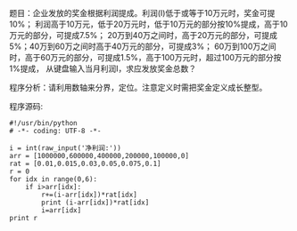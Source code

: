 题目：企业发放的奖金根据利润提成。利润(I)低于或等于10万元时，奖金可提10%；
利润高于10万元，低于20万元时，低于10万元的部分按10%提成，高于10万元的部分，可提成7.5%；
20万到40万之间时，高于20万元的部分，可提成5%；40万到60万之间时高于40万元的部分，可提成3%；
60万到100万之间时，高于60万元的部分，可提成1.5%，高于100万元时，超过100万元的部分按1%提成，
从键盘输入当月利润I，求应发放奖金总数？

程序分析：请利用数轴来分界，定位。注意定义时需把奖金定义成长整型。  

程序源码:
```
#!/usr/bin/python
# -*- coding: UTF-8 -*-
 
i = int(raw_input('净利润:'))
arr = [1000000,600000,400000,200000,100000,0]
rat = [0.01,0.015,0.03,0.05,0.075,0.1]
r = 0
for idx in range(0,6):
    if i>arr[idx]:
        r+=(i-arr[idx])*rat[idx]
        print (i-arr[idx])*rat[idx]
        i=arr[idx]
print r
```
 
